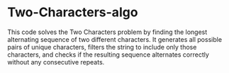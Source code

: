 # Two-Characters-algo
This code solves the Two Characters problem by finding the longest alternating sequence of two different characters. It generates all possible pairs of unique characters, filters the string to include only those characters, and checks if the resulting sequence alternates correctly without any consecutive repeats.
